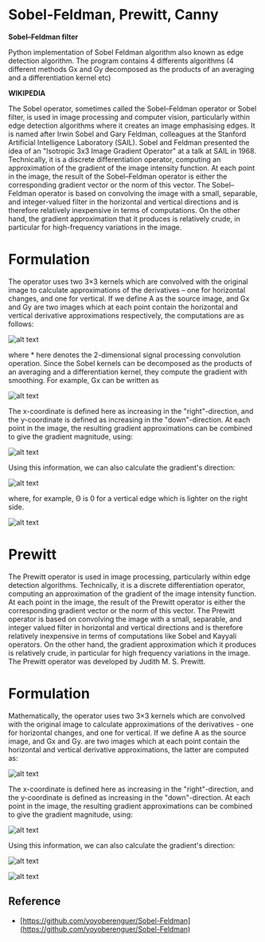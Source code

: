 # Sobel-Feldman, Prewitt, Canny 
**Sobel–Feldman filter**

Python implementation of Sobel Feldman algorithm also known as edge detection algorithm.
The program contains 4 differents algorithms (4 different methods Gx and Gy decomposed as the products of an averaging and a differentiation kernel etc) 

**WIKIPEDIA**

The Sobel operator, sometimes called the Sobel–Feldman operator or Sobel filter, is used in image processing and computer vision, particularly within edge detection algorithms where it creates an image emphasising edges. It is named after Irwin Sobel and Gary Feldman, colleagues at the Stanford Artificial Intelligence Laboratory (SAIL). Sobel and Feldman presented the idea of an "Isotropic 3x3 Image Gradient Operator" at a talk at SAIL in 1968.
Technically, it is a discrete differentiation operator, computing an approximation of the gradient of the image intensity function. At each point in the image, the result of the Sobel–Feldman operator is either the corresponding gradient vector or the norm of this vector. The Sobel–Feldman operator is based on convolving the image with a small, separable, and integer-valued filter in the horizontal and vertical directions and is therefore relatively inexpensive in terms of computations. On the other hand, the gradient approximation that it produces is relatively crude, in particular for high-frequency variations in the image.

# Formulation
The operator uses two 3×3 kernels which are convolved with the original image to calculate approximations of the derivatives – one for horizontal changes, and one for vertical. If we define A as the source image, and Gx and Gy are two images which at each point contain the horizontal and vertical derivative approximations respectively, the computations are as follows:

![alt text](https://github.com/yoyoberenguer/Sobel-Feldman/blob/master/Assets/Graphics/sobel1.png)

where * here denotes the 2-dimensional signal processing convolution operation.
Since the Sobel kernels can be decomposed as the products of an averaging and a differentiation kernel, they compute the gradient with smoothing. For example, 
Gx can be written as

![alt text](https://github.com/yoyoberenguer/Sobel-Feldman/blob/master/Assets/Graphics/sobel2.png)

The x-coordinate is defined here as increasing in the "right"-direction, and the y-coordinate is defined as increasing in the "down"-direction. At each point in the image, the resulting gradient approximations can be combined to give the gradient magnitude, using:

![alt text](https://github.com/yoyoberenguer/Sobel-Feldman/blob/master/Assets/Graphics/sobel3.png)

Using this information, we can also calculate the gradient's direction:

![alt text](https://github.com/yoyoberenguer/Sobel-Feldman/blob/master/Assets/Graphics/sobel4.png)

where, for example, Θ is 0 for a vertical edge which is lighter on the right side.


![alt text](https://github.com/yoyoberenguer/Sobel-Feldman/blob/master/Sobel.png)

# Prewitt 

The Prewitt operator is used in image processing, particularly within edge detection algorithms. Technically, it is a discrete differentiation operator, computing an approximation of the gradient of the image intensity function. At each point in the image, the result of the Prewitt operator is either the corresponding gradient vector or the norm of this vector. The Prewitt operator is based on convolving the image with a small, separable, and integer valued filter in horizontal and vertical directions and is therefore relatively inexpensive in terms of computations like Sobel and Kayyali operators.
On the other hand, the gradient approximation which it produces is relatively crude, in particular for high frequency variations in the image. The Prewitt operator was developed by Judith M. S. Prewitt.

# Formulation
Mathematically, the operator uses two 3×3 kernels which are convolved with the original image to calculate approximations of the derivatives - one for horizontal changes, and one for vertical. If we define 
A as the source image, and Gx and Gy. 
are two images which at each point contain the horizontal and vertical derivative approximations, the latter are computed as:

![alt text](https://github.com/yoyoberenguer/Sobel-Feldman/blob/master/Assets/Graphics/Prewitt1.png)

The x-coordinate is defined here as increasing in the "right"-direction, and the y-coordinate is defined as increasing in the "down"-direction. At each point in the image, the resulting gradient approximations can be combined to give the gradient magnitude, using:

![alt text](https://github.com/yoyoberenguer/Sobel-Feldman/blob/master/Assets/Graphics/Prewitt2.png)

Using this information, we can also calculate the gradient's direction:

![alt text](https://github.com/yoyoberenguer/Sobel-Feldman/blob/master/Assets/Graphics/Prewitt3.png)


![alt text](https://github.com/yoyoberenguer/Sobel-Feldman/blob/master/Prewitt.png)

## Reference 

* [https://github.com/yoyoberenguer/Sobel-Feldman](https://github.com/yoyoberenguer/Sobel-Feldman)

